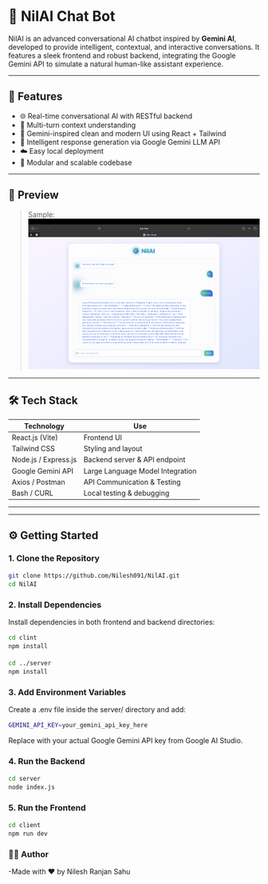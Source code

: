 # 🤖 NilAI Chat Bot

NilAI is an advanced conversational AI chatbot inspired by **Gemini AI**, developed to provide intelligent, contextual, and interactive conversations. It features a sleek frontend and robust backend, integrating the Google Gemini API to simulate a natural human-like assistant experience.

---

## 🚀 Features

- 🌐 Real-time conversational AI with RESTful backend
- 📄 Multi-turn context understanding
- 🎨 Gemini-inspired clean and modern UI using React + Tailwind
- 🧠 Intelligent response generation via Google Gemini LLM API
- ☁️ Easy local deployment
- 🧩 Modular and scalable codebase

---

## 📸 Preview

> Sample:
> ![NilAI Preview](preview.png)

---

## 🛠️ Tech Stack

| Technology           | Use                              |
| -------------------- | -------------------------------- |
| React.js (Vite)      | Frontend UI                      |
| Tailwind CSS         | Styling and layout               |
| Node.js / Express.js | Backend server & API endpoint    |
| Google Gemini API    | Large Language Model Integration |
| Axios / Postman      | API Communication & Testing      |
| Bash / CURL          | Local testing & debugging        |

---

---

## ⚙️ Getting Started

### 1. Clone the Repository

```bash
git clone https://github.com/Nilesh091/NilAI.git
cd NilAI
```

### 2. Install Dependencies

Install dependencies in both frontend and backend directories:

```bash
cd clint
npm install

cd ../server
npm install
```

### 3. Add Environment Variables

Create a .env file inside the server/ directory and add:

```bash
GEMINI_API_KEY=your_gemini_api_key_here
```

Replace with your actual Google Gemini API key from Google AI Studio.

### 4. Run the Backend

```bash
cd server
node index.js
```

### 5. Run the Frontend

```bash
cd client
npm run dev
```

### 👨‍💻 Author

-Made with ❤️ by Nilesh Ranjan Sahu
